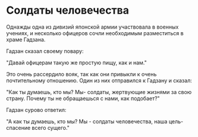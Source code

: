 # Солдаты человечества

Однажды одна из дивизий японской армии участвовала в военных учениях, и несколько офицеров сочли необходимым разместиться в храме Гадзана.

Гадзан сказал своему повару:

"Давай офицерам такую же простую пищу, как и нам."

Это очень рассердило вояк, так как они привыкли к очень почтительному отношению. Один из них отправился к Гадзану и сказал:

"Как ты думаешь, кто мы? Мы- солдаты, жертвующие жизнями за свою страну. Почему ты не обращаешься с нами, как подобает?"

Гадзан сурово ответил:

"А как ты думаешь, кто мы? Мы - солдаты человечества, наша цель- спасение всего сущего."